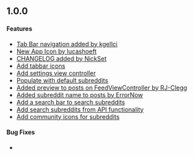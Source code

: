 [//]: # (The top level header could be the most recent branch, version identifier, or group of commits.)

## 1.0.0

#### Features

[//]: # (Once features are added, document them here in user friendly language)

* [Tab Bar navigation added by kgellci](https://github.com/kgellci/Area51/pull/34)
* [New App Icon by lucashoeft](https://github.com/kgellci/Area51/pull/33)
* [CHANGELOG added by NickSet](https://github.com/kgellci/Area51/pull/32)
* [Add tabbar icons](https://github.com/kgellci/Area51/pull/38)
* [Add settings view controller](https://github.com/kgellci/Area51/pull/37)
* [Populate with default subreddits](https://github.com/kgellci/Area51/pull/46)
* [Added preview to posts on FeedViewController by RJ-Clegg](https://github.com/kgellci/Area51/pull/53)
* [Added subreddit name to posts by ErrorNow](https://github.com/kgellci/Area51/pull/62)
* [Add a search bar to search subreddits ](https://github.com/kgellci/Area51/pull/72)
* [Add search subreddits from API functionality](https://github.com/kgellci/Area51/pull/90)
* [Add community icons for subreddits](https://github.com/kgellci/Area51/pull/94)


#### Bug Fixes

[//]: # (After fixing a bug, document it here in user friendly language)

*
